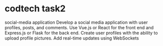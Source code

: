 # codtech task2
social-media application
Develop a social media application with user profiles, posts, and comments. Use
Vue.js or React for the front end and Express.js or Flask for the back end. Create
user profiles with the ability to upload profile pictures. Add real-time updates using
WebSockets
